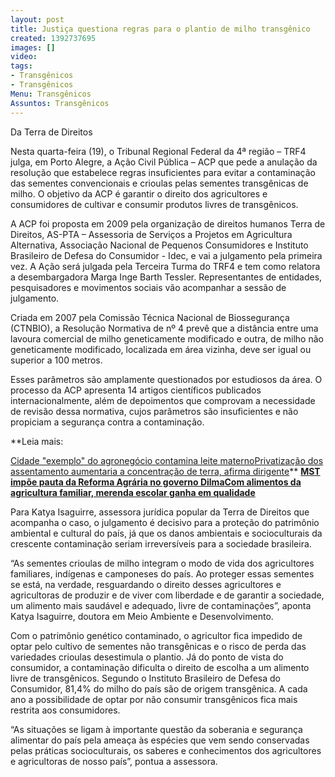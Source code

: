 ```yaml
---
layout: post
title: Justiça questiona regras para o plantio de milho transgênico
created: 1392737695
images: []
video: 
tags:
- Transgênicos
- Transgênicos
Menu: Transgênicos
Assuntos: Transgênicos
---
```



Da Terra de Direitos

Nesta quarta-feira (19), o Tribunal Regional Federal da 4ª região – TRF4 julga, em Porto Alegre, a Ação Civil Pública – ACP que pede a anulação da resolução que estabelece regras insuficientes para evitar a contaminação das sementes convencionais e crioulas pelas sementes transgênicas de milho. O objetivo da ACP é garantir o direito dos agricultores e consumidores de cultivar e consumir produtos livres de transgênicos.


A ACP foi proposta em 2009 pela organização de direitos humanos Terra de Direitos, AS-PTA – Assessoria de Serviços a Projetos em Agricultura Alternativa, Associação Nacional de Pequenos Consumidores e Instituto Brasileiro de Defesa do Consumidor - Idec, e vai a julgamento pela primeira vez. A Ação será julgada pela Terceira Turma do TRF4 e tem como relatora a desembargadora Marga Inge Barth Tessler. Representantes de entidades, pesquisadores e movimentos sociais vão acompanhar a sessão de julgamento.


Criada em 2007 pela Comissão Técnica Nacional de Biossegurança (CTNBIO), a Resolução Normativa de nº 4 prevê que a distância entre uma lavoura comercial de milho geneticamente modificado e outra, de milho não geneticamente modificado, localizada em área vizinha, deve ser igual ou superior a 100 metros. 


Esses parâmetros são amplamente questionados por estudiosos da área. O processo da ACP apresenta 14 artigos científicos publicados internacionalmente, além de depoimentos que comprovam a necessidade de revisão dessa normativa, cujos parâmetros são insuficientes e não propiciam a segurança contra a contaminação.


**Leia mais:

[Cidade "exemplo" do agronegócio contamina leite materno](http://www.mst.org.br/node/15738)[Privatização dos assentamento aumentaria a concentração de terra, afirma dirigente](http://www.mst.org.br/node/15743)**
[**MST impõe pauta da Reforma Agrária no governo Dilma**](http://www.mst.org.br/node/15722)[**Com alimentos da agricultura familiar, merenda escolar ganha em qualidade**](http://www.mst.org.br/node/15742)

Para Katya Isaguirre, assessora jurídica popular da Terra de Direitos que acompanha o caso, o julgamento é decisivo para a proteção do patrimônio ambiental e cultural do país, já que os danos ambientais e socioculturais da crescente contaminação seriam irreversíveis para a sociedade brasileira.


“As sementes crioulas de milho integram o modo de vida dos agricultores familiares, indígenas e camponeses do país. Ao proteger essas sementes se está, na verdade, resguardando o direito desses agricultores e agricultoras de produzir e de viver com liberdade e de garantir a sociedade, um alimento mais saudável e adequado, livre de contaminações”, aponta Katya Isaguirre, doutora em Meio Ambiente e Desenvolvimento.


Com o patrimônio genético contaminado, o agricultor fica impedido de optar pelo cultivo de sementes não transgênicas e o risco de perda das variedades crioulas desestimula o plantio. Já do ponto de vista do consumidor, a contaminação dificulta o direito de escolha a um alimento livre de transgênicos. Segundo o Instituto Brasileiro de Defesa do Consumidor, 81,4% do milho do país são de origem transgênica. A cada ano a possibilidade de optar por não consumir transgênicos fica mais restrita aos consumidores.


“As situações se ligam à importante questão da soberania e segurança alimentar do país pela ameaça às espécies que vem sendo conservadas pelas práticas socioculturais, os saberes e conhecimentos dos agricultores e agricultoras de nosso país”, pontua a assessora.
 
